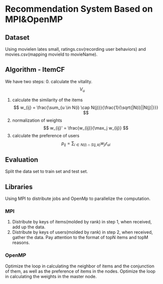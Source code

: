 # Recommendation System Based on MPI&OpenMP
## Dataset
Using movielen lates small, ratings.csv(recording user behaviors) and movies.csv(mapping movieId to movieName).
## Algorithm - ItemCF
We have two steps:
0. calculate the vitality.
    $$
        V_u
    $$
1. calculate the similarity of the items
    $$
        w_{ij} = \frac{\sum_{u \in N(i) \cap N(j)}}{\frac{1}{\sqrt{|N(i)||N(j)|}}}
    $$ 
2. normalization of weights
    $$
        w_{ij}' = \frac{w_{ij}}{\max_j w_{ij}}
    $$
3. calculate the preference of users
    $$
        p_{ij} = \sum_{i \in N(i)\cap S(j,k)}w_{ji}r_{ui}
    $$
## Evaluation
Split the data set to train set and test set.
## Libraries
Using MPI to distribute jobs and OpenMp to parallelize the computation.

### MPI
1. Distribute by keys of items(molded by rank) in step 1, when received, add up the data.
2. Distribute by keys of users(molded by rank) in step 2, when received, gather the data. Pay attention to the format of topN items and topM reasons.

### OpenMP
Optimize the loop in calculating the neighbor of items and the conjunction of them, as well as the preference of items in the nodes.
Optimize the loop in calculating the weights in the master node.